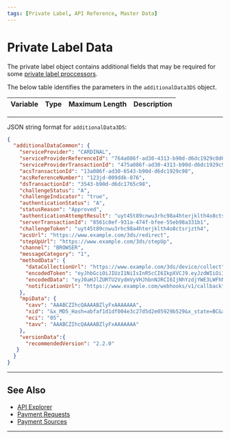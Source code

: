 ```yaml
---
tags: [Private Label, API Reference, Master Data]
---
```


# Private Label Data 

The private label object contains additional fields that may be required for some [private label proccessors](?path=docs/Resources/Guides/Payment-Sources/Private-Label.md).  

<!--
type: tab
titles: additionalData3DS, JSON Example
-->


The below table identifies the parameters in the `additionalData3DS` object.

| Variable | Type | Maximum Length | Description |
| -------- | -- | ------------ | ------------------ |


---

<!--
type: tab
-->


JSON string format for `additionalData3DS`:

```json
{
  "additionalDataCommon": {
    "serviceProvider": "CARDINAL",
    "serviceProviderReferenceId": "764a086f-ad30-4313-b90d-d6dc1929c0d6",
    "serviceProviderTransactionId": "475a086f-ad30-4313-b90d-d6dc1929c98",
    "acsTransactionId": "13a086f-ad30-6543-b90d-d6dc1929c98",
    "acsReferenceNumber": "123jd-009ddk-876",
    "dsTransactionId": "3543-b90d-d6dc1765c98",
    "challengeStatus": "A",
    "challengeIndicator": "true",
    "authenticationStatus": "A",
    "statusReason": "Approved",
    "authenticationAttemptResult": "uyt45t89cnwu3rhc98a4hterjklth4o8ctsrjzth4",
    "serverTransactionId": "8561c0ef-931a-474f-bfee-55eb98a331b1",
    "challengeToken": "uyt45t89cnwu3rhc98a4hterjklth4o8ctsrjzth4",
    "acsUrl": "https://www.example.com/3ds/redirect",
    "stepUpUrl": "https://www.example.com/3ds/stepUp",
    "channel": "BROWSER",
    "messageCategory": "1",
    "methodData": {
      "dataCollectionUrl": "https://www.example.com/3ds/device/collect",
      "encodedToken": "eyJhbGciOiJIUzI1NiIsInR5cCI6IkpXVCJ9.eyJzdWIiOiIxMjM0NTY3ODkwIiwibmFtZSI6IkpvaG4gRG9lIiwiaWF0IjoxNTE2MjM5MDIyfQ.SflKxwRJSMeKKF2QT4fwpMeJf36POk6yJV_adQssw5c",
      "encodedData": "eyJ0aHJlZURTU2VydmVyVHJhbnNJRCI6IjNhYzdjYWE3LWFhNDItMjY2My03OTFiLTJhYzA1YTU0MmM0YSJ9",
      "notificationUrl": "https://www.example.com/webhooks/v1/callback"
    },
    "mpiData": {
      "cavv": "AAABCZIhcQAAAABZlyFxAAAAAAA",
      "xid": "&x_MD5_Hash=abfaf1d1df004e3c27d5d2e05929b529&x_state=BC&x_reference_3=&x_auth_code=ET141870&x_fp_timestamp=1231877695",
      "eci": "05",
      "tavv": "AAABCZIhcQAAAABZlyFxAAAAAAA"
    },
    "versionData":{
      "recommendedVersion": "2.2.0"
   }
  }
}
```

<!-- type: tab-end -->

---

## See Also

- [API Explorer](../api/?type=post&path=/payments/v1/charges)
- [Payment Requests](?path=docs/Resources/API-Documents/Payments/Payments.md)
- [Payment Sources](?path=docs/Resources/Guides/Payment-Sources/Source-Type.md)

--- 
